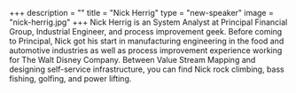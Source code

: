 +++
description = ""
title = "Nick Herrig"
type = "new-speaker"
image = "nick-herrig.jpg"
+++
Nick Herrig is an System Analyst at Principal Financial Group, Industrial Engineer, and process improvement geek. Before coming to Principal, Nick got his start in manufacturing engineering in the food and automotive industries as well as process improvement experience working for The Walt Disney Company. Between Value Stream Mapping and designing self-service infrastructure, you can find Nick rock climbing, bass fishing, golfing, and power lifting.